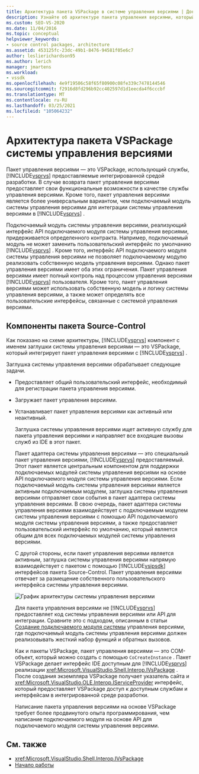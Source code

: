 ```yaml
---
title: Архитектура пакета VSPackage в системе управления версиями | Документация Майкрософт
description: Узнайте об архитектуре пакета управления версиями, который является пакетом VSPackage, предоставляющим функциональные возможности Visual Studio в качестве службы управления версиями.
ms.custom: SEO-VS-2020
ms.date: 11/04/2016
ms.topic: conceptual
helpviewer_keywords:
- source control packages, architecture
ms.assetid: 453125fc-23dc-49b1-8476-94581f05e6c7
author: leslierichardson95
ms.author: lerich
manager: jmartens
ms.workload:
- vssdk
ms.openlocfilehash: 4e9f19506c58f65f80900c08fe339c7478144546
ms.sourcegitcommit: f2916d8fd296b92cc402597d1d1eecda4f6cccbf
ms.translationtype: MT
ms.contentlocale: ru-RU
ms.lasthandoff: 03/25/2021
ms.locfileid: "105064232"
---
```

# <a name="source-control-vspackage-architecture"></a>Архитектура пакета VSPackage системы управления версиями
Пакет управления версиями — это VSPackage, использующий службы, [!INCLUDE[vsprvs](../../code-quality/includes/vsprvs_md.md)] предоставляемые интегрированной средой разработки. В случае возврата пакет управления версиями предоставляет свои функциональные возможности в качестве службы управления версиями. Кроме того, пакет управления версиями является более универсальным вариантом, чем подключаемый модуль системы управления версиями для интеграции системы управления версиями в [!INCLUDE[vsprvs](../../code-quality/includes/vsprvs_md.md)] .

 Подключаемый модуль системы управления версиями, реализующий интерфейс API подключаемого модуля системы управления версиями, придерживается определенного контракта. Например, подключаемый модуль не может заменить пользовательский интерфейс по умолчанию [!INCLUDE[vsprvs](../../code-quality/includes/vsprvs_md.md)] . Кроме того, интерфейс API подключаемого модуля системы управления версиями не позволяет подключаемому модулю реализовать собственную модель управления версиями. Однако пакет управления версиями имеет оба этих ограничения. Пакет управления версиями имеет полный контроль над процессом управления версиями [!INCLUDE[vsprvs](../../code-quality/includes/vsprvs_md.md)] пользователя. Кроме того, пакет управления версиями может использовать собственную модель и логику системы управления версиями, а также может определять все пользовательские интерфейсы, связанные с системой управления версиями.

## <a name="source-control-package-components"></a>Компоненты пакета Source-Control
 Как показано на схеме архитектуры, [!INCLUDE[vsprvs](../../code-quality/includes/vsprvs_md.md)] компонент с именем заглушки системы управления версиями — это VSPackage, который интегрирует пакет управления версиями с [!INCLUDE[vsprvs](../../code-quality/includes/vsprvs_md.md)] .

 Заглушка системы управления версиями обрабатывает следующие задачи.

- Предоставляет общий пользовательский интерфейс, необходимый для регистрации пакета управления версиями.

- Загружает пакет управления версиями.

- Устанавливает пакет управления версиями как активный или неактивный.

  Заглушка системы управления версиями ищет активную службу для пакета управления версиями и направляет все входящие вызовы служб из IDE в этот пакет.

  Пакет адаптера системы управления версиями — это специальный пакет управления версиями, [!INCLUDE[vsprvs](../../code-quality/includes/vsprvs_md.md)] предоставляемый. Этот пакет является центральным компонентом для поддержки подключаемых модулей системы управления версиями на основе API подключаемого модуля системы управления версиями. Если подключаемый модуль системы управления версиями является активным подключаемым модулем, заглушка системы управления версиями отправляет свои события в пакет адаптера системы управления версиями. В свою очередь, пакет адаптера системы управления версиями взаимодействует с подключаемым модулем системы управления версиями с помощью API подключаемого модуля системы управления версиями, а также предоставляет пользовательский интерфейс по умолчанию, который является общим для всех подключаемых модулей системы управления версиями.

  С другой стороны, если пакет управления версиями является активным, заглушка системы управления версиями напрямую взаимодействует с пакетом с помощью [!INCLUDE[vsipsdk](../../extensibility/includes/vsipsdk_md.md)] интерфейсов пакета Source-Control. Пакет управления версиями отвечает за размещение собственного пользовательского интерфейса системы управления версиями.

  ![График архитектуры системы управления версиями](../../extensibility/internals/media/vsipsccarch.gif "всипсккарч")

  Для пакета управления версиями не [!INCLUDE[vsprvs](../../code-quality/includes/vsprvs_md.md)] предоставляет код системы управления версиями или API для интеграции. Сравните это с подходом, описанным в статьи [Создание подключаемого модуля системы](../../extensibility/internals/creating-a-source-control-plug-in.md) управления версиями, где подключаемый модуль системы управления версиями должен реализовывать жесткий набор функций и обратных вызовов.

  Как и пакеты VSPackage, пакет управления версиями — это COM-объект, который можно создать с помощью `CoCreateInstance` . Пакет VSPackage делает интерфейс IDE доступным для [!INCLUDE[vsprvs](../../code-quality/includes/vsprvs_md.md)] реализации <xref:Microsoft.VisualStudio.Shell.Interop.IVsPackage> . После создания экземпляра VSPackage получает указатель сайта и <xref:Microsoft.VisualStudio.OLE.Interop.IServiceProvider> интерфейс, который предоставляет VSPackage доступ к доступным службам и интерфейсам в интегрированной среде разработки.

  Написание пакета управления версиями на основе VSPackage требует более продвинутого опыта программирования, чем написание подключаемого модуля на основе API для подключаемого модуля системы управления версиями.

## <a name="see-also"></a>См. также
- <xref:Microsoft.VisualStudio.Shell.Interop.IVsPackage>
- [Начало работы](../../extensibility/internals/getting-started-with-source-control-vspackages.md)
